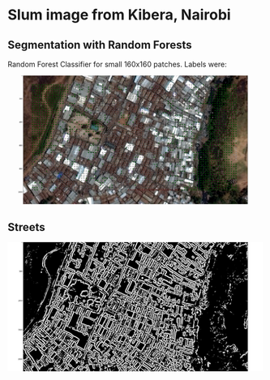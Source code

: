 # Slum image from Kibera, Nairobi

## Segmentation with Random Forests

Random Forest Classifier for small 160x160 patches. Labels were:

![Segmentation](output_images/segmentation.png)

## Streets

![Streets](output_images/edge_image.png)
